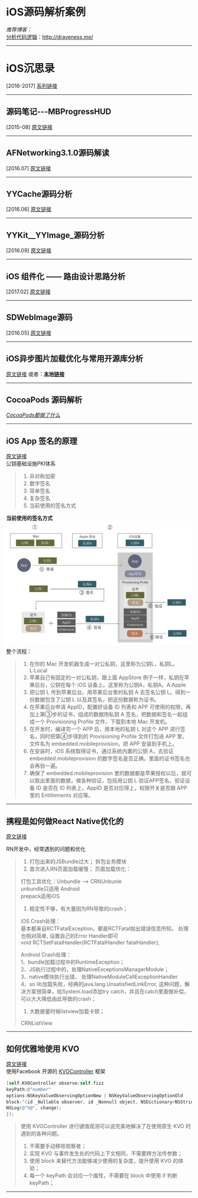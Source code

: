 # iOS源码解析案例

_推荐博客：_   
 [分析代码逻辑](http://draveness.me/)：http://draveness.me/

---

# iOS沉思录
[2016-2017]
[系列链接](http://blog.csdn.net/cordova/article/category/6128968/1)

---

## 源码笔记---MBProgressHUD
[2015-08]
[原文链接](http://www.jianshu.com/p/485b8d75ccd4#)

---

## AFNetworking3.1.0源码解读
[2016.07]
[原文链接](http://www.jianshu.com/p/c36159094e24)

---

## YYCache源码分析
[2016.06]
[原文链接](http://www.jianshu.com/p/b8dcf6634fab)

---

## YYKit_\_YYImage_源码分析
[2016.09]
[原文链接](http://www.jianshu.com/p/588d22e0b271)

---

## iOS 组件化 —— 路由设计思路分析
[2017.02]
[原文链接](http://www.jianshu.com/p/76da56b3bd55)

---

## SDWebImage源码
[2016.05]
[原文链接](http://www.jianshu.com/p/82c7f2865c92#)

---

## iOS异步图片加载优化与常用开源库分析

[原文链接](http://www.jianshu.com/p/3b2c95e1404f)
或者：[**本地链接**](./yi-bu-jia-zai-tu-pian-you-hua.md)

---

## **CocoaPods 源码解析**

[_CocoaPods都做了什么_](https://zhuanlan.zhihu.com/p/22652365)

---

## **iOS App 签名的原理**

[原文链接](https://zhuanlan.zhihu.com/p/25873775)   
公钥基础设施PKI体系

> 1. 非对称加密
> 2. 数字签名
> 3. 简单签名
> 4. 复杂签名
> 5. 当前使用的签名方式

**当前使用的签名方式**  
![](/assets/v2-779c5beca262fbd0da75c26ca1f84b55_r.png)   
整个流程：

> 1. 在你的 Mac 开发机器生成一对公私钥，这里称为公钥L，私钥L。L:Local
> 2. 苹果自己有固定的一对公私钥，跟上面 AppStore 例子一样，私钥在苹果后台，公钥在每个 iOS 设备上。这里称为公钥A，私钥A。A:Apple
> 3. 把公钥 L 传到苹果后台，用苹果后台里的私钥 A 去签名公钥 L。得到一份数据包含了公钥 L 以及其签名，把这份数据称为证书。
> 4. 在苹果后台申请 AppID，配置好设备 ID 列表和 APP 可使用的权限，再加上第③步的证书，组成的数据用私钥 A 签名，把数据和签名一起组成一个 Provisioning Profile 文件，下载到本地 Mac 开发机。
> 5. 在开发时，编译完一个 APP 后，用本地的私钥 L 对这个 APP 进行签名，同时把第④步得到的 Provisioning Profile 文件打包进 APP 里，文件名为 embedded.mobileprovision，把 APP 安装到手机上。
> 6. 在安装时，iOS 系统取得证书，通过系统内置的公钥 A，去验证 embedded.mobileprovision 的数字签名是否正确，里面的证书签名也会再验一遍。
> 7. 确保了 embedded.mobileprovision 里的数据都是苹果授权以后，就可以取出里面的数据，做各种验证，包括用公钥 L 验证APP签名，验证设备 ID 是否在 ID 列表上，AppID 是否对应得上，权限开关是否跟 APP 里的 Entitlements 对应等。

---

## **携程是如何做React Native优化的**

[原文链接](https://zhuanlan.zhihu.com/p/23715716)

RN开发中，经常遇到的问题和优化

> 1. 打包出来的JSBundle过大；
>    拆包业务模块
> 2. 首次进入RN页面加载缓慢； 
>    页面加载优化：
>
> 打包工具优化：Unbundle --&gt; CRNUnbunle   
> unbundle只适用 Android   
> prepack适用iOS
>
> 1. 稳定性不够，有大量因为RN导致的crash；
>
> iOS Crash处理：   
> 基本都来自RCTFatalException，都是RCTFatal抛出错误信息所知， 处理也相对简单, 设置自己的Error Handler即可   
> void RCTSetFatalHandler\(RCTFatalHandler fatalHandler\);
>
> Android Crash处理：   
> 1、bundle加载过程中的RuntimeException；   
> 2、JS执行过程中的，处理NativeExceptionsManagerModule；   
> 3、native模块执行出错， 处理NativeModuleCallExceptionHandler   
> 4、so lib加载失败，经典的java.lang.UnsatisfiedLinkError, 这种问题，解决方案很简单，给System.load添加try catch，并且在catch里面做补偿，可以大大降低由此导致的crash；
>
> 1. 大数据量时候listview加载卡顿；
>
> CRNListView

---

## **如何优雅地使用 KVO**

[原文链接](https://zhuanlan.zhihu.com/p/25582696)   
使用Facebook 开源的 [KVOController](https://github.com/facebook/KVOController) 框架

```objectivec
[self.KVOController observe:self.fizz
keyPath:@"number"
options:NSKeyValueObservingOptionNew | NSKeyValueObservingOptionOld
block:^(id _Nullable observer, id _Nonnull object, NSDictionary<NSString *,id> * _Nonnull change) {
NSLog(@"%@", change);
}];
```

> 使用 KVOController 进行键值观测可以说完美地解决了在使用原生 KVO 时遇到的各种问题。   
> 1. 不需要手动移除观察者；   
> 2. 实现 KVO 与事件发生处的代码上下文相同，不需要跨方法传参数；   
> 3. 使用 block 来替代方法能够减少使用的复杂度，提升使用 KVO 的体验；   
> 4. 每一个 keyPath 会对应一个属性，不需要在 block 中使用 if 判断 keyPath；

---



